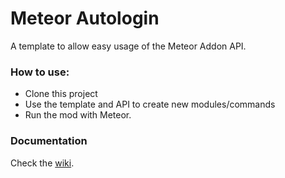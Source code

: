 # Meteor Autologin

A template to allow easy usage of the Meteor Addon API.

### How to use:  
- Clone this project
- Use the template and API to create new modules/commands
- Run the mod with Meteor.

### Documentation
Check the [wiki](https://github.com/MeteorDevelopment/meteor-addon-template/wiki).

